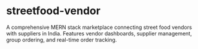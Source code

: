 # streetfood-vendor
A comprehensive MERN stack marketplace connecting street food vendors with suppliers in India. Features vendor dashboards, supplier management, group ordering, and real-time order tracking.
